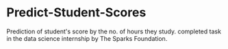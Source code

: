 # Predict-Student-Scores
Prediction of student's score by the no. of hours they study. completed task in the data science internship by The Sparks Foundation.
